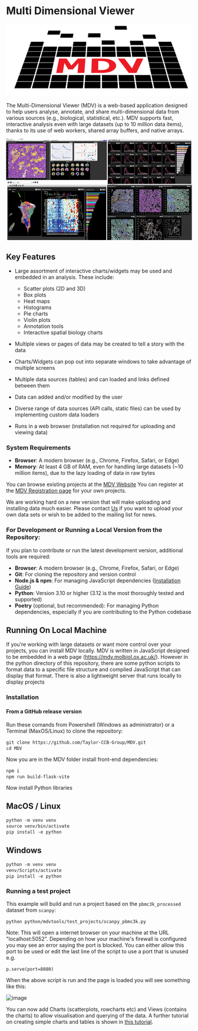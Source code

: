 # Multi Dimensional Viewer


![logo](images/mdv_logo.png)

The Multi-Dimensional Viewer (MDV) is a web-based application designed to help users analyse, annotate, and share multi-dimensional data from various sources (e.g., biological, statistical, etc.). MDV supports fast, interactive analysis even with large datasets (up to 10 million data items), thanks to its use of web workers, shared array buffers, and native arrays.
&nbsp;

![summary](images/summary.png)

## Key Features

* Large assortment of interactive charts/widgets may be used and embedded in an analysis. These include:
    * Scatter plots (2D and 3D)
    * Box plots
    * Heat maps
    * Histograms
    * Pie charts
    * Violin plots
    * Annotation tools
    * Interactive spatial biology charts 

* Multiple views or pages of data may be created to tell a story with the data

* Charts/Widgets can pop out into separate windows to take advantage of multiple screens

* Multiple data sources (tables) and can loaded and links defined between them

* Data can added and/or modified by the user

* Diverse range of data sources (API calls, static files) can be used by implementing custom data loaders 

* Runs in a web browser (installation not required for uploading and viewing data)

### System Requirements

- **Browser**: A modern browser (e.g., Chrome, Firefox, Safari, or Edge)
- **Memory**: At least 4 GB of RAM, even for handling large datasets (~10 million items), due to the lazy loading of data in raw bytes

You can browse existing projects at the [MDV Website](https://mdv.molbiol.ox.ac.uk/)
You can register at the [MDV Registration page](https://mdv.molbiol.ox.ac.uk/user/register?next=https://mdv.molbiol.ox.ac.uk/) for your own projects. 

We are working hard on a new version that will make uploading and installing data much easier. Please contact [Us](mailto:stephen.taylor@well.ox.ac.uk) if you want to upload your own data sets or wish to be added to the mailing list for news. 

### For Development or Running a Local Version from the Repository:

If you plan to contribute or run the latest development version, additional tools are required:
- **Browser**: A modern browser (e.g., Chrome, Firefox, Safari, or Edge)
- **Git**: For cloning the repository and version control
- **Node.js & npm**: For managing JavaScript dependencies ([Installation Guide](https://docs.npmjs.com/downloading-and-installing-node-js-and-npm))
- **Python**: Version 3.10 or higher (3.12 is the most thoroughly tested and supported)
- **Poetry** (optional, but recommended): For managing Python dependencies, especially if you are contributing to the Python codebase

## Running On Local Machine

If you’re working with large datasets or want more control over your projects, you can install MDV locally. MDV is written in JavaScript designed to be embedded in a web page (https://mdv.molbiol.ox.ac.uk/). However in the python directory of this repository, there are some python scripts to format data to a specific file structure and compiled JavaScript that can display that format. There is also a lightweight server that runs locally to display projects

### Installation

#### From a GitHub release version

Run these comands from Powershell (Windows as administrator) or a Terminal (MaxOS/Linux) to clone the repository:

```
git clone https://github.com/Taylor-CCB-Group/MDV.git
cd MDV
```

Now you are in the MDV folder install front-end dependencies:

```
npm i
npm run build-flask-vite
```

Now install Python libraries 

## MacOS / Linux

```
python -m venv venv
source venv/bin/activate
pip install -e python
```

## Windows

```
python -m venv venv
venv/Scripts/activate
pip install -e python
```
### Running a test project

This example will build and run a project based on the `pbmc3k_processed` dataset from `scanpy`:

```
python python/mdvtools/test_projects/scanpy_pbmc3k.py
```

Note: This will open a internet browser on your machine at the URL "localhost:5052". Depending on how your machine's firewall is configured you may see an error saying the port is blocked. You can either allow this port to be used or edit the last line of the script to use a port that is unused e.g.
```
p.serve(port=8080)  
```

When the above script is run and the page is loaded you will see something like this:

![image](https://github.com/user-attachments/assets/db22272e-37f4-497b-a914-ee415508ca45)

You can now add Charts (scatterplots, rowcharts etc) and Views (contains the charts) to allow visualisation and querying of the data. A further tutorial on creating simple charts and tables is shown in [this tutorial](docs/tutorials/scanpy_python_tutorial_1.md).


